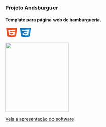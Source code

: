 ### Projeto Andsburguer
#### Template para página web de hamburgueria.
<div style="display: inline_block">
  <img align="center" height="30" width="40" src="https://raw.githubusercontent.com/devicons/devicon/master/icons/html5/html5-original.svg">
  <img align="center" height="30" width="40" src="https://raw.githubusercontent.com/devicons/devicon/master/icons/css3/css3-original.svg">
</div><br>

<img align="center" height="220" width="200" src="https://ik.imagekit.io/3mfjmziiqmi/andsburguer_tie12zoen.png?ik-sdk-version=javascript-1.4.3&updatedAt=1665196419276">

[Veja a apresentação do software](https://www.linkedin.com/posts/anderson-ferreira-5ab93865_html5-css3-git-activity-6820723067350720513-ECCL?utm_source=share&utm_medium=member_desktop)
